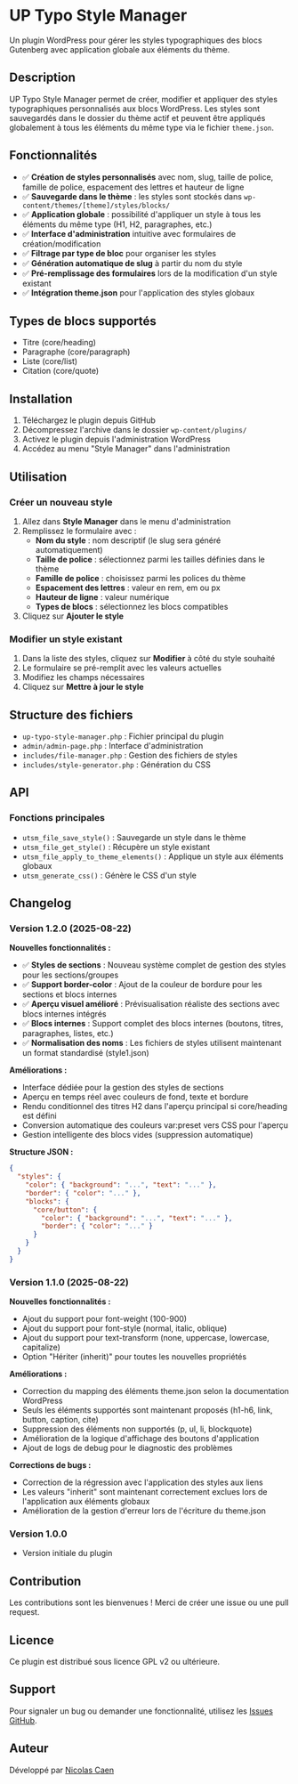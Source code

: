 # UP Typo Style Manager

Un plugin WordPress pour gérer les styles typographiques des blocs Gutenberg avec application globale aux éléments du thème.

## Description

UP Typo Style Manager permet de créer, modifier et appliquer des styles typographiques personnalisés aux blocs WordPress. Les styles sont sauvegardés dans le dossier du thème actif et peuvent être appliqués globalement à tous les éléments du même type via le fichier `theme.json`.

## Fonctionnalités

- ✅ **Création de styles personnalisés** avec nom, slug, taille de police, famille de police, espacement des lettres et hauteur de ligne
- ✅ **Sauvegarde dans le thème** : les styles sont stockés dans `wp-content/themes/[theme]/styles/blocks/`
- ✅ **Application globale** : possibilité d'appliquer un style à tous les éléments du même type (H1, H2, paragraphes, etc.)
- ✅ **Interface d'administration** intuitive avec formulaires de création/modification
- ✅ **Filtrage par type de bloc** pour organiser les styles
- ✅ **Génération automatique de slug** à partir du nom du style
- ✅ **Pré-remplissage des formulaires** lors de la modification d'un style existant
- ✅ **Intégration theme.json** pour l'application des styles globaux

## Types de blocs supportés

- Titre (core/heading)
- Paragraphe (core/paragraph)
- Liste (core/list)
- Citation (core/quote)

## Installation

1. Téléchargez le plugin depuis GitHub
2. Décompressez l'archive dans le dossier `wp-content/plugins/`
3. Activez le plugin depuis l'administration WordPress
4. Accédez au menu "Style Manager" dans l'administration

## Utilisation

### Créer un nouveau style

1. Allez dans **Style Manager** dans le menu d'administration
2. Remplissez le formulaire avec :
   - **Nom du style** : nom descriptif (le slug sera généré automatiquement)
   - **Taille de police** : sélectionnez parmi les tailles définies dans le thème
   - **Famille de police** : choisissez parmi les polices du thème
   - **Espacement des lettres** : valeur en rem, em ou px
   - **Hauteur de ligne** : valeur numérique
   - **Types de blocs** : sélectionnez les blocs compatibles
3. Cliquez sur **Ajouter le style**

### Modifier un style existant

1. Dans la liste des styles, cliquez sur **Modifier** à côté du style souhaité
2. Le formulaire se pré-remplit avec les valeurs actuelles
3. Modifiez les champs nécessaires
4. Cliquez sur **Mettre à jour le style**


## Structure des fichiers

- `up-typo-style-manager.php` : Fichier principal du plugin
- `admin/admin-page.php` : Interface d'administration
- `includes/file-manager.php` : Gestion des fichiers de styles
- `includes/style-generator.php` : Génération du CSS

## API

### Fonctions principales

- `utsm_file_save_style()` : Sauvegarde un style dans le thème
- `utsm_file_get_style()` : Récupère un style existant
- `utsm_file_apply_to_theme_elements()` : Applique un style aux éléments globaux
- `utsm_generate_css()` : Génère le CSS d'un style

## Changelog

### Version 1.2.0 (2025-08-22)

**Nouvelles fonctionnalités :**
- ✅ **Styles de sections** : Nouveau système complet de gestion des styles pour les sections/groupes
- ✅ **Support border-color** : Ajout de la couleur de bordure pour les sections et blocs internes
- ✅ **Aperçu visuel amélioré** : Prévisualisation réaliste des sections avec blocs internes intégrés
- ✅ **Blocs internes** : Support complet des blocs internes (boutons, titres, paragraphes, listes, etc.)
- ✅ **Normalisation des noms** : Les fichiers de styles utilisent maintenant un format standardisé (style1.json)

**Améliorations :**
- Interface dédiée pour la gestion des styles de sections
- Aperçu en temps réel avec couleurs de fond, texte et bordure
- Rendu conditionnel des titres H2 dans l'aperçu principal si core/heading est défini
- Conversion automatique des couleurs var:preset vers CSS pour l'aperçu
- Gestion intelligente des blocs vides (suppression automatique)

**Structure JSON :**
```json
{
  "styles": {
    "color": { "background": "...", "text": "..." },
    "border": { "color": "..." },
    "blocks": {
      "core/button": {
        "color": { "background": "...", "text": "..." },
        "border": { "color": "..." }
      }
    }
  }
}
```

### Version 1.1.0 (2025-08-22)

**Nouvelles fonctionnalités :**
- Ajout du support pour font-weight (100-900)
- Ajout du support pour font-style (normal, italic, oblique)
- Ajout du support pour text-transform (none, uppercase, lowercase, capitalize)
- Option "Hériter (inherit)" pour toutes les nouvelles propriétés

**Améliorations :**
- Correction du mapping des éléments theme.json selon la documentation WordPress
- Seuls les éléments supportés sont maintenant proposés (h1-h6, link, button, caption, cite)
- Suppression des éléments non supportés (p, ul, li, blockquote)
- Amélioration de la logique d'affichage des boutons d'application
- Ajout de logs de debug pour le diagnostic des problèmes

**Corrections de bugs :**
- Correction de la régression avec l'application des styles aux liens
- Les valeurs "inherit" sont maintenant correctement exclues lors de l'application aux éléments globaux
- Amélioration de la gestion d'erreur lors de l'écriture du theme.json

### Version 1.0.0
- Version initiale du plugin

## Contribution

Les contributions sont les bienvenues ! Merci de créer une issue ou une pull request.

## Licence

Ce plugin est distribué sous licence GPL v2 ou ultérieure.

## Support

Pour signaler un bug ou demander une fonctionnalité, utilisez les [Issues GitHub](https://github.com/NicolasCaen/up-typo-style-manager/issues).

## Auteur

Développé par [Nicolas Caen](https://github.com/NicolasCaen)
